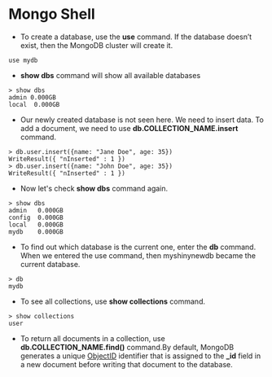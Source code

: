 # Mongo Shell
* To create a database, use the **use** command. If the database doesn’t exist, then the MongoDB cluster will create it.
```
use mydb
```
* **show dbs** command will show all available databases
```
> show dbs
admin 0.000GB
local  0.000GB
```
* Our newly created database is not seen here. We need to insert data. To add a document, 
we need to use **db.COLLECTION_NAME.insert** command.
```
> db.user.insert({name: "Jane Doe", age: 35})
WriteResult({ "nInserted" : 1 })
> db.user.insert({name: "John Doe", age: 35})
WriteResult({ "nInserted" : 1 })
```
* Now let's check **show dbs** command again.
```
> show dbs
admin   0.000GB
config  0.000GB
local   0.000GB
mydb    0.000GB
```
* To find out which database is the current one, enter the **db** command. When we entered the use command, then myshinynewdb became the current database.
```
> db
mydb
```
* To see all collections, use **show collections** command.
```
> show collections
user
```
* To return all documents in a collection, use **db.COLLECTION_NAME.find()** command.By default, MongoDB generates a unique [ObjectID](https://docs.mongodb.com/manual/reference/method/ObjectId/) identifier that is assigned to the **_id** field in a new document before writing that document to the database.
